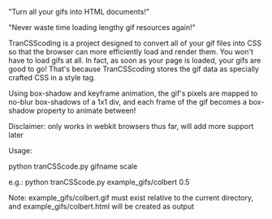 "Turn all your gifs into HTML documents!"

"Never waste time loading lengthy gif resources again!"

TranCSScoding is a project designed to convert all of your gif files into CSS so that the browser can more efficiently load and render them. You won't have to load gifs at all. In fact, as soon as your page is loaded, your gifs are good to go! That's because TranCSScoding stores the gif data as specially crafted CSS in a style tag.

Using box-shadow and keyframe animation, the gif's pixels are mapped to no-blur box-shadows of a 1x1 div, and each frame of the gif becomes a box-shadow property to animate between!

Disclaimer: only works in webkit browsers thus far, will add more support later


Usage:

python tranCSScode.py gifname scale


e.g.:
python tranCSScode.py example_gifs/colbert 0.5

Note: example_gifs/colbert.gif must exist relative to the current directory, and example_gifs/colbert.html will be created as output

